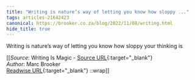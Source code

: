 ```yaml
---
title: "Writing is nature’s way of letting you know how sloppy ..."
tags: articles-21642423
canonical: https://brooker.co.za/blog/2022/11/08/writing.html
hide_title: true
---
```


Writing is nature’s way of letting you know how sloppy your thinking is


[[_Source_: Writing Is Magic - [Source URL](https://brooker.co.za/blog/2022/11/08/writing.html){:target="_blank"}<br>
_Author_: Marc Brooker<br>
[Readwise URL](https://readwise.io/open/429253538){:target="_blank"}
::wrap]]